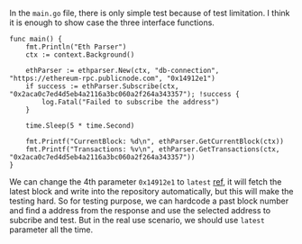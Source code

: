In the `main.go` file, there is only simple test because of test limitation. I think it is enough to show case the three interface functions.

```
func main() {
	fmt.Println("Eth Parser")
	ctx := context.Background()

	ethParser := ethparser.New(ctx, "db-connection", "https://ethereum-rpc.publicnode.com", "0x14912e1")
	if success := ethParser.Subscribe(ctx, "0x2aca0c7ed4d5eb4a2116a3bc060a2f264a343357"); !success {
		log.Fatal("Failed to subscribe the address")
	}

	time.Sleep(5 * time.Second)

	fmt.Printf("CurrentBlock: %d\n", ethParser.GetCurrentBlock(ctx))
	fmt.Printf("Transactions: %v\n", ethParser.GetTransactions(ctx, "0x2aca0c7ed4d5eb4a2116a3bc060a2f264a343357"))
}
```
We can change the 4th parameter `0x14912e1` to `latest` [ref](https://ethereum.org/en/developers/docs/apis/json-rpc/#eth_getblockbynumber), it will fetch the latest block and write into the repository automatically, but this will make the testing hard. So for testing purpose, we can hardcode a past block number and find a address from the response and use the selected address to subcribe and test. But in the real use scenario, we should use `latest` parameter all the time.
